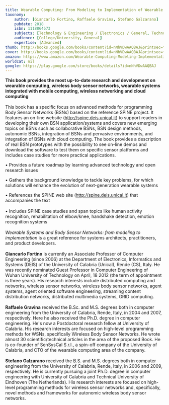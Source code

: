 ```yaml
---
title: Wearable Computing: From Modeling to Implementation of Wearable Systems based on Body Sensor Networks
taxonomy:
	author: [Giancarlo Fortino, Raffaele Gravina, Stefano Galzarano]
	pubdate: 2018
	isbn: 1118864573
	subjects: [Technology & Engineering / Electronics / General, Technology & Engineering / Electrical]
	audience: [College/University, General]
	expertise: [Advanced]
thumb: http://books.google.com/books/content?id=nNhVDwAAQBAJ&printsec=frontcover&img=1&zoom=2&edge=curl&imgtk=AFLRE70Oh0uU9kd3l_Duua29AHr4V7GStmm8y65_tRTW9uoV6NeBhOjVbqVMzI7k0z9-hsYhrxB6q2ccGgYTnCb0lJlQDTsoO4W8bjMhfPAZLOu4dpnFAmFy5_dBUdnrtlHZqo-bA1NH&source=gbs_api
cover: http://books.google.com/books/content?id=nNhVDwAAQBAJ&printsec=frontcover&img=1&zoom=6&edge=curl&imgtk=AFLRE71DLXIb1hIzO2CydNjVpWfrVC-9wqd8HWt7wMM8WoNVDu_Xbx2IixI0FF5B-3bTUXSWJNnrG9vf3vwIBmN2atBj4wNQMuZnMyurRFyLZkB363gDqibuslEeZSzmtR_P4PtXHYT_&source=gbs_api
amazon: https://www.amazon.com/Wearable-Computing-Modeling-Implementation-Networks-ebook/dp/B07C1DV3Y4
worldcat: nil
google: https://play.google.com/store/books/details?id=nNhVDwAAQBAJ
---
```

<b>This book provides the most up-to-date research and development on wearable computing, wireless body sensor networks, wearable systems integrated with mobile computing, wireless networking and cloud computing <br><br></b>This book has a specific focus on advanced methods for programming Body Sensor Networks (BSNs) based on the reference SPINE project. It features an on-line website (http://spine.deis.unical.it) to support readers in developing their own BSN application/systems and covers new emerging topics on BSNs such as collaborative BSNs, BSN design methods, autonomic BSNs, integration of BSNs and pervasive environments, and integration of BSNs with cloud computing. The book provides a description of real BSN prototypes with the possibility to see on-line demos and download the software to test them on specific sensor platforms and includes case studies for more practical applications. <p>• Provides a future roadmap by learning advanced technology and open research issues</p> <p>• Gathers the background knowledge to tackle key problems, for which solutions will enhance the evolution of next-generation wearable systems</p> <p>• References the SPINE web site (http://spine.deis.unical.it) that accompanies the text<br><br>• Includes SPINE case studies and span topics like human activity recognition, rehabilitation of elbow/knee, handshake detection, emotion recognition systems<br><br><i>Wearable Systems and Body Sensor Networks: from modeling to implementation </i>is a great reference for systems architects, practitioners, and product developers. <br><br><b>Giancarlo Fortino</b> is currently an Associate Professor of Computer Engineering (since 2006) at the Department of Electronics, Informatics and Systems (DEIS) of the University of Calabria (Unical), Rende (CS), Italy. He was recently nominated Guest Professor in Computer Engineering of Wuhan University of Technology on April, 18 2012 (the term of appointment is three years). His research interests include distributed computing and networks, wireless sensor networks, wireless body sensor networks, agent systems, agent oriented software engineering, streaming content distribution networks, distributed multimedia systems, GRID computing.<br><br><b>Raffaele Gravina</b> received the B.Sc. and M.S. degrees both in computer engineering from the University of Calabria, Rende, Italy, in 2004 and 2007, respectively. Here he also received the Ph.D. degree in computer engineering. He's now a Postdoctoral research fellow at University of Calabria. His research interests are focused on high-level programming methods for WSNs, specifically Wireless Body Sensor Networks. He wrote almost 30 scientific/technical articles in the area of the proposed Book. He is co-founder of SenSysCal S.r.l., a spin-off company of the University of Calabria, and CTO of the wearable computing area of the company.<br><br><b>Stefano Galzarano</b> received the B.S. and M.S. degrees both in computer engineering from the University of Calabria, Rende, Italy, in 2006 and 2009, respectively. He is currently pursuing a joint Ph.D. degree in computer engineering with University of Calabria and Technical University of Eindhoven (The Netherlands). His research interests are focused on high-level programming methods for wireless sensor networks and, specifically, novel methods and frameworks for autonomic wireless body sensor networks.</p>